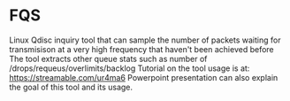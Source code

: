 # FQS
Linux Qdisc inquiry tool that can sample the number of packets waiting for transmisison at a very high frequency that haven't been achieved before
The tool extracts other queue stats such as number of /drops/requeus/overlimits/backlog
Tutorial on the tool usage is at: https://streamable.com/ur4ma6
Powerpoint presentation can also explain the goal of this tool and its usage.
